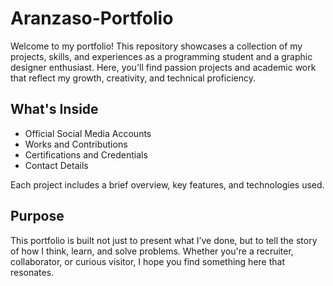 # Aranzaso-Portfolio

Welcome to my portfolio! This repository showcases a collection of my projects, skills, and experiences as a programming student and a graphic designer enthusiast. Here, you'll find passion projects and academic work that reflect my growth, creativity, and technical proficiency.

## What's Inside
* Official Social Media Accounts
* Works and Contributions 
* Certifications and Credentials
* Contact Details

Each project includes a brief overview, key features, and technologies used.

## Purpose
This portfolio is built not just to present what I’ve done, but to tell the story of how I think, learn, and solve problems. Whether you're a recruiter, collaborator, or curious visitor, I hope you find something here that resonates.